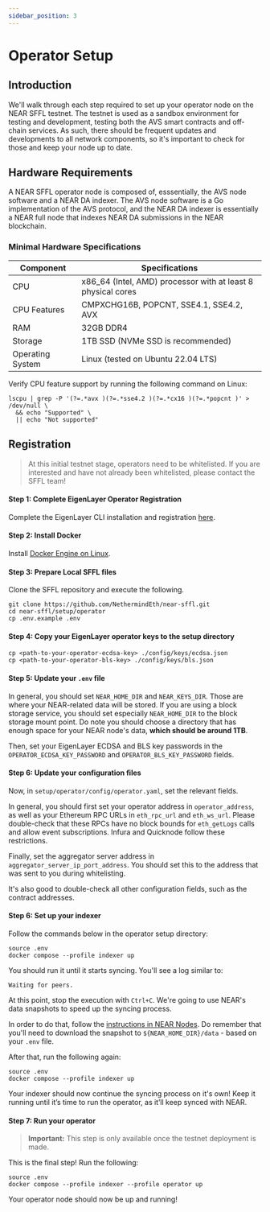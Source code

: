 ```yaml
---
sidebar_position: 3
---
```


# Operator Setup

## Introduction

We'll walk through each step required to set up your operator node on the
NEAR SFFL testnet. The testnet is used as a sandbox environment for testing
and development, testing both the AVS smart contracts and off-chain services.
As such, there should be frequent updates and developments to all network
components, so it's important to check for those and keep your node up to
date.

## Hardware Requirements

A NEAR SFFL operator node is composed of, esssentially, the AVS node software
and a NEAR DA indexer. The AVS node software is a Go implementation of the
AVS protocol, and the NEAR DA indexer is essentially a NEAR full node that
indexes NEAR DA submissions in the NEAR blockchain.

### Minimal Hardware Specifications

| Component          | Specifications                                                          |
|--------------------|-------------------------------------------------------------------------|
| CPU                | x86_64 (Intel, AMD) processor with at least 8 physical cores            |
| CPU Features       | CMPXCHG16B, POPCNT, SSE4.1, SSE4.2, AVX                                 |
| RAM                | 32GB DDR4                                                               |
| Storage            | 1TB SSD (NVMe SSD is recommended)                                       |
| Operating System   | Linux (tested on Ubuntu 22.04 LTS)                                      |

Verify CPU feature support by running the following command on Linux:

```
lscpu | grep -P '(?=.*avx )(?=.*sse4.2 )(?=.*cx16 )(?=.*popcnt )' > /dev/null \
  && echo "Supported" \
  || echo "Not supported"
```

## Registration

> At this initial testnet stage, operators need to be whitelisted. If you are
> interested and have not already been whitelisted, please contact the SFFL
> team!

#### Step 1: Complete EigenLayer Operator Registration

Complete the EigenLayer CLI installation and registration [here](https://docs.eigenlayer.xyz/operator-guides/operator-installation).

#### Step 2: Install Docker

Install [Docker Engine on Linux](https://docs.docker.com/engine/install/ubuntu/).

#### Step 3: Prepare Local SFFL files

Clone the SFFL repository and execute the following.

```
git clone https://github.com/NethermindEth/near-sffl.git
cd near-sffl/setup/operator
cp .env.example .env
```

#### Step 4: Copy your EigenLayer operator keys to the setup directory

```
cp <path-to-your-operator-ecdsa-key> ./config/keys/ecdsa.json
cp <path-to-your-operator-bls-key> ./config/keys/bls.json
```

#### Step 5: Update your `.env` file

In general, you should set `NEAR_HOME_DIR` and `NEAR_KEYS_DIR`. Those are
where your NEAR-related data will be stored. If you are using a block storage
service, you should set especially `NEAR_HOME_DIR` to the block storage mount
point. Do note you should choose a directory that has enough space for your
NEAR node's data, **which should be around 1TB**.

Then, set your EigenLayer ECDSA and BLS key passwords in the
`OPERATOR_ECDSA_KEY_PASSWORD` and `OPERATOR_BLS_KEY_PASSWORD` fields.

#### Step 6: Update your configuration files

Now, in `setup/operator/config/operator.yaml`, set the relevant fields.

In general, you should first set your operator address in `operator_address`,
as well as your Ethereum RPC URLs in `eth_rpc_url` and `eth_ws_url`. Please
double-check that these RPCs have no block bounds for `eth_getLogs` calls
and allow event subscriptions. Infura and Quicknode follow these
restrictions.

Finally, set the aggregator server address in `aggregator_server_ip_port_address`.
You should set this to the address that was sent to you during whitelisting.

It's also good to double-check all other configuration fields, such as the
contract addresses.

#### Step 6: Set up your indexer

Follow the commands below in the operator setup directory:

```
source .env
docker compose --profile indexer up
```

You should run it until it starts syncing. You'll see a log similar to:
```
Waiting for peers.
```

At this point, stop the execution with `Ctrl+C`. We're going to use NEAR's
data snapshots to speed up the syncing process.

In order to do that, follow the [instructions in NEAR Nodes](https://near-nodes.io/intro/node-data-snapshots).
Do remember that you'll need to download the snapshot to
`${NEAR_HOME_DIR}/data` - based on your `.env` file.

After that, run the following again:
```
source .env
docker compose --profile indexer up
```

Your indexer should now continue the syncing process on it's own!
Keep it running until it’s time to run the operator, as it’ll keep synced with NEAR.

#### Step 7: Run your operator

> **Important:** This step is only available once the testnet deployment is
> made.

This is the final step! Run the following:
```
source .env
docker compose --profile indexer --profile operator up
```

Your operator node should now be up and running!
